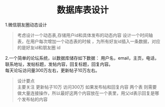  # <center>数据库表设计

  1.微信朋友圈动态设计

   > 考虑设计一个动态表,存储用户id和具体发布的动态内容
   > 设计一个时间轴表，在用户每次增加一个动态表的时候 ，为所有好友id插入一条数据，对应的是好友id和朋友圈 id

   2.一个简单的论坛系统，以数据库储存如下数据： 
  用户名，email，主页，电话，联系地址，发帖标题，发帖内容，回复标题，回复内容。    
  每天论坛访问量300万左右，更新帖子10万左右。
  >设计要点  
       主要关注 更新帖子10万  访问300万   如果发布帖和回复内容 两个表 则需要做大量连接操作，所以最好这两个内容放在一个表里，用父id表示回复是哪个发布帖的内容